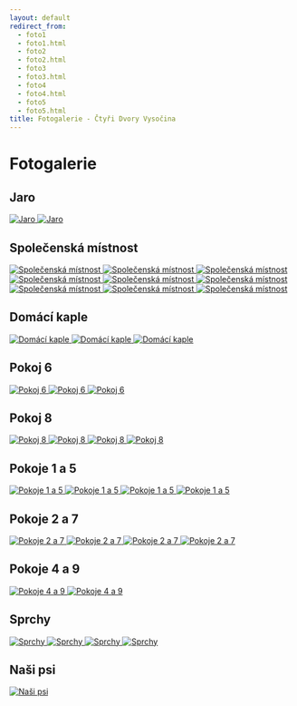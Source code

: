 ```yaml
---
layout: default
redirect_from:
  - foto1
  - foto1.html
  - foto2
  - foto2.html
  - foto3
  - foto3.html
  - foto4
  - foto4.html
  - foto5
  - foto5.html
title: Fotogalerie - Čtyři Dvory Vysočina
---
```


# Fotogalerie

## Jaro

[ ![Jaro](/fotky/jaro/20160422_163253.jpg) ](/fotky/jaro/20160422_163253.jpg)
[ ![Jaro](/fotky/jaro/20160422_163306.jpg) ](/fotky/jaro/20160422_163306.jpg)

## Společenská místnost

[ ![Společenská místnost](/fotky/spolecenska-mistnost/01.jpg) ](/fotky/spolecenska-mistnost/01.jpg)
[ ![Společenská místnost](/fotky/spolecenska-mistnost/02.jpg) ](/fotky/spolecenska-mistnost/02.jpg)
[ ![Společenská místnost](/fotky/spolecenska-mistnost/03.jpg) ](/fotky/spolecenska-mistnost/03.jpg)
[ ![Společenská místnost](/fotky/spolecenska-mistnost/04.jpg) ](/fotky/spolecenska-mistnost/04.jpg)
[ ![Společenská místnost](/fotky/spolecenska-mistnost/05.jpg) ](/fotky/spolecenska-mistnost/05.jpg)
[ ![Společenská místnost](/fotky/spolecenska-mistnost/06.jpg) ](/fotky/spolecenska-mistnost/06.jpg)
[ ![Společenská místnost](/fotky/spolecenska-mistnost/07.jpg) ](/fotky/spolecenska-mistnost/07.jpg)
[ ![Společenská místnost](/fotky/spolecenska-mistnost/08.jpg) ](/fotky/spolecenska-mistnost/08.jpg)
[ ![Společenská místnost](/fotky/spolecenska-mistnost/09.jpg) ](/fotky/spolecenska-mistnost/09.jpg)

## Domácí kaple

[ ![Domácí kaple](/fotky/domaci-kaple/01.jpg) ](/fotky/domaci-kaple/01.jpg)
[ ![Domácí kaple](/fotky/domaci-kaple/02.jpg) ](/fotky/domaci-kaple/02.jpg)
[ ![Domácí kaple](/fotky/domaci-kaple/03.jpg) ](/fotky/domaci-kaple/03.jpg)

## Pokoj 6

[ ![Pokoj 6](/fotky/pokoj-6/01.jpg) ](/fotky/pokoj-6/01.jpg)
[ ![Pokoj 6](/fotky/pokoj-6/02.jpg) ](/fotky/pokoj-6/02.jpg)
[ ![Pokoj 6](/fotky/pokoj-6/03.jpg) ](/fotky/pokoj-6/03.jpg)

## Pokoj 8

[ ![Pokoj 8](/fotky/pokoj-8/01.jpg) ](/fotky/pokoj-8/01.jpg)
[ ![Pokoj 8](/fotky/pokoj-8/02.jpg) ](/fotky/pokoj-8/02.jpg)
[ ![Pokoj 8](/fotky/pokoj-8/03.jpg) ](/fotky/pokoj-8/03.jpg)
[ ![Pokoj 8](/fotky/pokoj-8/04.jpg) ](/fotky/pokoj-8/04.jpg)

## Pokoje 1 a 5

[ ![Pokoje 1 a 5](/fotky/pokoje-1-a-5/01.jpg) ](/fotky/pokoje-1-a-5/01.jpg)
[ ![Pokoje 1 a 5](/fotky/pokoje-1-a-5/02.jpg) ](/fotky/pokoje-1-a-5/02.jpg)
[ ![Pokoje 1 a 5](/fotky/pokoje-1-a-5/03.jpg) ](/fotky/pokoje-1-a-5/03.jpg)
[ ![Pokoje 1 a 5](/fotky/pokoje-1-a-5/04.jpg) ](/fotky/pokoje-1-a-5/04.jpg)

## Pokoje 2 a 7

[ ![Pokoje 2 a 7](/fotky/pokoje-3-a-7/01.jpg) ](/fotky/pokoje-3-a-7/01.jpg)
[ ![Pokoje 2 a 7](/fotky/pokoje-3-a-7/02.jpg) ](/fotky/pokoje-3-a-7/02.jpg)
[ ![Pokoje 2 a 7](/fotky/pokoje-3-a-7/03.jpg) ](/fotky/pokoje-3-a-7/03.jpg)
[ ![Pokoje 2 a 7](/fotky/pokoje-3-a-7/04.jpg) ](/fotky/pokoje-3-a-7/04.jpg)

## Pokoje 4 a 9

[ ![Pokoje 4 a 9](/fotky/pokoje-4-a-9/01.jpg) ](/fotky/pokoje-4-a-9/01.jpg)
[ ![Pokoje 4 a 9](/fotky/pokoje-4-a-9/02.jpg) ](/fotky/pokoje-4-a-9/02.jpg)

## Sprchy

[ ![Sprchy](/fotky/sprchy/01.jpg) ](/fotky/sprchy/01.jpg)
[ ![Sprchy](/fotky/sprchy/02.jpg) ](/fotky/sprchy/02.jpg)
[ ![Sprchy](/fotky/sprchy/03.jpg) ](/fotky/sprchy/03.jpg)
[ ![Sprchy](/fotky/sprchy/04.jpg) ](/fotky/sprchy/04.jpg)

## Naši psi

[ ![Naši psi](/fotky/nasi-psi/01.jpg) ](/fotky/nasi-psi/01.jpg)
